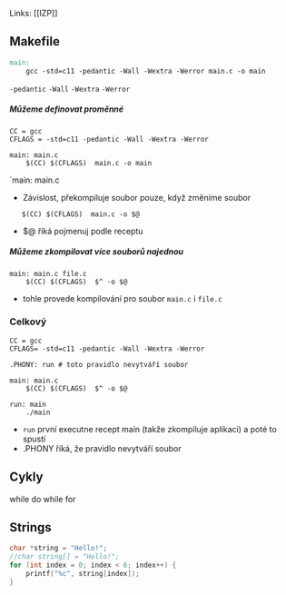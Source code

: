 Links: [[IZP]]

## Makefile
```makefile
main:
	gcc -std=c11 -pedantic -Wall -Wextra -Werror main.c -o main 

```
`-pedantic`
`-Wall`
`-Wextra`
`-Werror`

##### Můžeme definovat proměnné
```
CC = gcc
CFLAGS = -std=c11 -pedantic -Wall -Wextra -Werror

main: main.c
	$(CC) $(CFLAGS)  main.c -o main 
```

`main: main.c
- Závislost, překompiluje soubor pouze, když změníme soubor

`	$(CC) $(CFLAGS)  main.c -o $@`
- $@ říká pojmenuj podle receptu

##### Můžeme zkompilovat více souborů najednou
```
main: main.c file.c
	$(CC) $(CFLAGS)  $^ -o $@

```
- tohle provede kompilování pro soubor `main.c` i `file.c`

### Celkový
```
CC = gcc
CFLAGS= -std=c11 -pedantic -Wall -Wextra -Werror

.PHONY: run # toto pravidlo nevytváří soubor

main: main.c
	$(CC) $(CFLAGS)  $^ -o $@

run: main
	./main

```
- `run` první executne recept main (takže zkompiluje aplikaci) a poté to spustí
- .PHONY říká, že pravidlo nevytváří soubor


## Cykly
while
do while
for

## Strings
```c
char *string = "Hello!";
//char string[] = "Hello!";
for (int index = 0; index < 6; index++) {
	printf("%c", string[index]);
}

```

